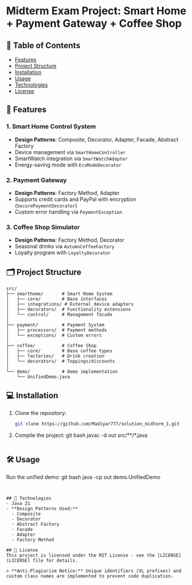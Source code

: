 # Midterm Exam Project: Smart Home + Payment Gateway + Coffee Shop


## 📖 Table of Contents
- [Features](#-features)
- [Project Structure](#-project-structure)
- [Installation](#-installation)
- [Usage](#-usage)
- [Technologies](#-technologies)
- [License](#-license)

## 🚀 Features

### 1. Smart Home Control System
- **Design Patterns**: Composite, Decorator, Adapter, Facade, Abstract Factory
- Device management via `SmartHomeController`
- SmartWatch integration via `SmartWatchAdapter`
- Energy-saving mode with `EcoModeDecorator`

### 2. Payment Gateway
- **Design Patterns**: Factory Method, Adapter
- Supports credit cards and PayPal with encryption (`SecurePaymentDecorator`)
- Custom error handling via `PaymentException`

### 3. Coffee Shop Simulator
- **Design Patterns**: Factory Method, Decorator
- Seasonal drinks via `AutumnCoffeeFactory`
- Loyalty program with `LoyaltyDecorator`

## 🗂️ Project Structure
```
src/
├── smarthome/       # Smart Home System
│   ├── core/        # Base interfaces
│   ├── integrations/ # External device adapters
│   ├── decorators/  # Functionality extensions
│   └── control/     # Management facade
│
├── payment/         # Payment System
│   ├── processors/  # Payment methods
│   └── exceptions/  # Custom errors
│
├── coffee/          # Coffee Shop
│   ├── core/        # Base coffee types
│   ├── factories/   # Drink creation
│   └── decorators/  # Toppings/discounts
│
└── demo/            # Demo implementation
    └── UnifiedDemo.java
```

## 💻 Installation
1. Clone the repository:
   ```bash
   git clone https://github.com/Madiyar777/solution_midterm_1.git
   ```
2. Compile the project:
   git bash
   javac -d out src/**/*.java
   ```

## 🛠️ Usage
Run the unified demo:
git bash
java -cp out demo.UnifiedDemo
```


## 🔧 Technologies
- Java 21
- **Design Patterns Used:**
  - Composite
  - Decorator
  - Abstract Factory
  - Facade
  - Adapter
  - Factory Method

## 📜 License
This project is licensed under the MIT License - see the [LICENSE](LICENSE) file for details.

> **Anti-Plagiarism Notice:** Unique identifiers (VL prefixes) and custom class names are implemented to prevent code duplication.

